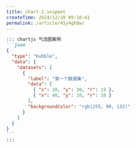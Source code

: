 ```yaml
---
title: chart-2.snippet
createTime: 2024/12/10 09:10:41
permalink: /article/41y4gh8w/
---
```

````md
::: chartjs 气泡图案例
```json
{
  "type": "bubble",
  "data": {
    "datasets": [
      {
        "label": "第一个数据集",
        "data": [
          { "x": 20, "y": 30, "r": 15 },
          { "x": 40, "y": 10, "r": 10 }
        ],
        "backgroundColor": "rgb(255, 99, 132)"
      }
    ]
  }
}
```
:::
````
